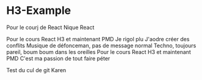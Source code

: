 # H3-Example

Pour le courj de React
Nique React

Pour le cours React H3 et maintenant PMD
Je rigol plu
J'aodre créer des conflits
Musique de défonceman, pas de message normal
Techno, toujours pareil, boum boum dans les oreilles
Pour le cours React H3 et maintenant PMD
C'est ma passion de tout faire péter

Test du cul de git Karen
